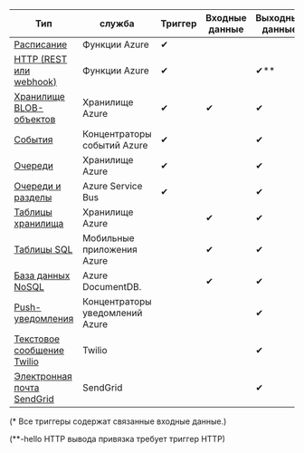 | Тип | служба | Триггер | Входные данные | Выходные данные |  
| --- | --- | --- | --- | --- |  
| [Расписание](../articles/azure-functions/functions-bindings-timer.md)  |Функции Azure |✔ | | |  
| [HTTP (REST или webhook)](../articles/azure-functions/functions-bindings-http-webhook.md) |Функции Azure |✔ |  |✔\** |  
| [Хранилище BLOB-объектов](../articles/azure-functions/functions-bindings-storage-blob.md) |Хранилище Azure |✔ |✔ |✔ |  
| [События](../articles/azure-functions/functions-bindings-event-hubs.md) |Концентраторы событий Azure |✔ | |✔ |  
| [Очереди](../articles/azure-functions/functions-bindings-storage-queue.md) |Хранилище Azure |✔ | |✔ |  
| [Очереди и разделы](../articles/azure-functions/functions-bindings-service-bus.md) |Azure Service Bus |✔ | |✔ |  
| [Таблицы хранилища](../articles/azure-functions/functions-bindings-storage-table.md) |Хранилище Azure | |✔ |✔ |  
| [Таблицы SQL](../articles/azure-functions/functions-bindings-mobile-apps.md) |Мобильные приложения Azure | |✔ |✔ |  
| [База данных NoSQL](../articles/azure-functions/functions-bindings-documentdb.md) | Azure DocumentDB. | |✔ |✔ |  
| [Push-уведомления](../articles/azure-functions/functions-bindings-notification-hubs.md) |Концентраторы уведомлений Azure | | |✔ |  
| [Текстовое сообщение Twilio](../articles/azure-functions/functions-bindings-twilio.md) |Twilio | | |✔ |
| [Электронная почта SendGrid](../articles/azure-functions/functions-bindings-sendgrid.md) | SendGrid | | |✔ |

(\* Все триггеры содержат связанные входные данные.)

(\**-hello HTTP вывода привязка требует триггер HTTP)


